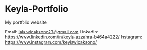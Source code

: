 # Keyla-Portfolio
My portfolio website

Email: lala.wicaksono23@gmail.com
LinkedIn: https://www.linkedin.com/in/keyla-azzahra-b464a4222/
Instagram: https://www.instagram.com/keylawicaksono/
